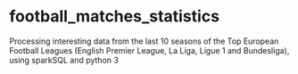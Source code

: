 # football_matches_statistics
Processing interesting data from the last 10 seasons of the Top European Football Leagues (English Premier League, La Liga, Ligue 1 and Bundesliga), using sparkSQL and python 3
